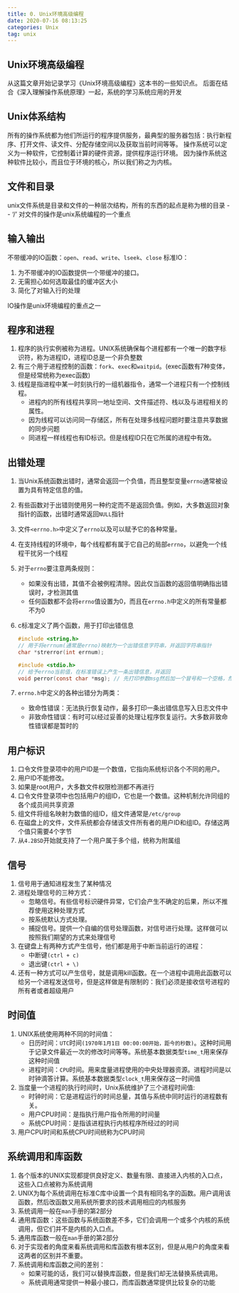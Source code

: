 ```yaml
---
title: 0. Unix环境高级编程
date: 2020-07-16 08:13:25
categories: Unix
tag: unix
---
```


## Unix环境高级编程

从这篇文章开始记录学习《Unix环境高级编程》这本书的一些知识点。
后面在结合《深入理解操作系统原理》一起，系统的学习系统应用的开发

<!--more-->

## Unix体系结构
所有的操作系统都为他们所运行的程序提供服务，最典型的服务器包括：执行新程序、打开文件、读文件、分配存储空间以及获取当前时间等等。
操作系统可以定义为一种软件，它控制着计算的硬件资源，提供程序运行环境。
因为操作系统这种软件比较小，而且位于环境的核心，所以我们称之为内核。

## 文件和目录
unix文件系统是目录和文件的一种层次结构，所有的东西的起点是称为根的目录 -- ‘/’
对文件的操作是unix系统编程的一个重点

## 输入输出

不带缓冲的IO函数：`open`、`read`、`write`、`lseek`、`close`
标准IO：
1. 为不带缓冲的IO函数提供一个带缓冲的接口。
2. 无需担心如何选取最佳的缓冲区大小
3. 简化了对输入行的处理

IO操作是unix环境编程的重点之一

## 程序和进程

1. 程序的执行实例被称为进程。UNIX系统确保每个进程都有一个唯一的数字标识符，称为进程ID，进程ID总是一个非负整数
2. 有三个用于进程控制的函数：`fork`、`exec`和`waitpid`。(exec函数有7种变体，但是经常统称为exec函数)
3. 线程是指进程中某一时刻执行的一组机器指令，通常一个进程只有一个控制线程。
   * 进程内的所有线程共享同一地址空间、文件描述符、栈以及与进程相关的属性。
   * 因为线程可以访问同一存储区，所有在处理多线程问题时要注意共享数据的同步问题
   * 同进程一样线程也有ID标识。但是线程ID只在它所属的进程中有效。

## 出错处理

1. 当Unix系统函数出错时，通常会返回一个负值，而且整型变量`errno`通常被设置为具有特定信息的值。

2. 有些函数对于出错则使用另一种约定而不是返回负值。例如，大多数返回对象指针的函数，出错时通常返回`NULL`指针

3. 文件`<errno.h>`中定义了`errno`以及可以赋予它的各种常量。

4. 在支持线程的环境中，每个线程都有属于它自己的局部`errno`，以避免一个线程干扰另一个线程

5. 对于`errno`要注意两条规则：

   * 如果没有出错，其值不会被例程清除。因此仅当函数的返回值明确指出错误时，才检测其值
   * 任何函数都不会将`errno`值设置为0，而且在`errno.h`中定义的所有常量都不为0

6. c标准定义了两个函数，用于打印出错信息

   ```c
   #include <string.h>
   // 用于将errnum(通常是errno)映射为一个出错信息字符串，并返回字符串指针
   char *strerror(int errnum);
   
   #include <stdio.h>
   // 给予errno当前值，在标准错误上产生一条出错信息，并返回
   void perror(const char *msg); // 先打印参数msg然后加一个冒号和一个空格，然后是errno对应的错误信息，最后是一个换行符
   ```

7. `errno.h`中定义的各种出错分为两类：

   * 致命性错误：无法执行恢复动作，最多打印一条出错信息写入日志文件中
   * 非致命性错误：有时可以经过妥善的处理让程序恢复运行。大多数非致命性错误都是暂时的

## 用户标识

1. 口令文件登录项中的用户ID是一个数值，它指向系统标识各个不同的用户。
2. 用户ID不能修改。
3. 如果是root用户，大多数文件权限检测都不再进行
4. 口令文件登录项中也包括用户的组ID，它也是一个数值。这种机制允许同组的各个成员间共享资源
5. 组文件将组名映射为数值的组ID，组文件通常是`/etc/group`
6. 在磁盘上的文件，文件系统都会存储该文件所有者的用户ID和组ID。存储这两个值只需要4个字节
7. 从`4.2BSD`开始就支持了一个用户属于多个组，统称为附属组

## 信号

1. 信号用于通知进程发生了某种情况
2. 进程处理信号的三种方式：
   * 忽略信号。有些信号标识硬件异常，它们会产生不确定的后果，所以不推荐使用这种处理方式
   * 按系统默认方式处理。
   * 捕捉信号。提供一个自编的信号处理函数，对信号进行处理。这样做可以按照我们期望的方式来处理信号
3. 在键盘上有两种方式产生信号，他们都是用于中断当前运行的进程：
   * 中断键`(ctrl + c)`
   * 退出键`(ctrl + \)`
4. 还有一种方式可以产生信号，就是调用kill函数。在一个进程中调用此函数可以给另一个进程发送信号，但是这样做是有限制的：我们必须是接收信号进程的所有者或者超级用户

## 时间值

1. UNIX系统使用两种不同的时间值：
   * 日历时间：`UTC`时间`(1970年1月1日 00:00:00开始，距今的秒数)`。这种时间用于记录文件最近一次的修改时间等等。系统基本数据类型`time_t`用来保存这种时间值
   * 进程时间：`CPU`时间。用来度量进程使用的中央处理器资源。进程时间是以时钟滴答计算。系统基本数据类型`clock_t`用来保存这一时间值
2. 当度量一个进程的执行时间时，Unix系统维护了三个进程时间值:
   * 时钟时间：它是进程运行的时间总量，其值与系统中同时运行的进程数有关。
   * 用户CPU时间：是指执行用户指令所用的时间量
   * 系统CPU时间：是指该进程执行内核程序所经过的时间
3. 用户CPU时间和系统CPU时间统称为CPU时间

## 系统调用和库函数

1. 各个版本的UNIX实现都提供良好定义、数量有限、直接进入内核的入口点，这些入口点被称为系统调用
2. UNIX为每个系统调用在标准C库中设置一个具有相同名字的函数。用户调用该函数，然后改函数又用系统所要求的技术调用相应的内核服务
3. 系统调用一般在`man`手册的第2部分
4. 通用库函数：这些函数与系统函数差不多，它们会调用一个或多个内核的系统调用，但它们并不是内核的入口点。
5. 通用库函数一般在`man`手册的第2部分
6. 对于实现者的角度来看系统调用和库函数有根本区别，但是从用户的角度来看这两者的区别并不重要。
7. 系统调用和库函数之间的差别：
   * 如果可能的话，我们可以替换库函数，但是我们却无法替换系统调用。
   * 系统调用通常提供一种最小接口，而库函数通常提供比较复杂的功能